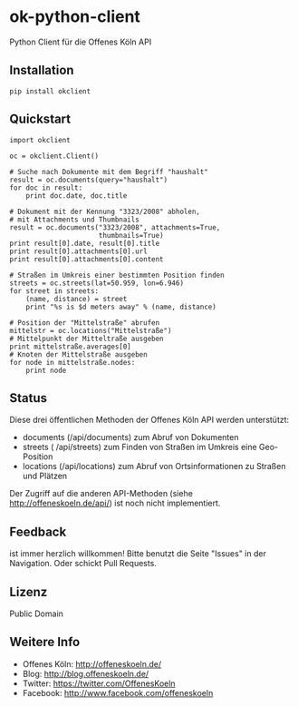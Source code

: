 ok-python-client
================

Python Client für die Offenes Köln API

## Installation

    pip install okclient

## Quickstart

    import okclient
    
    oc = okclient.Client()

    # Suche nach Dokumente mit dem Begriff "haushalt"
    result = oc.documents(query="haushalt")
    for doc in result:
        print doc.date, doc.title
    
    # Dokument mit der Kennung "3323/2008" abholen,
    # mit Attachments und Thumbnails
    result = oc.documents("3323/2008", attachments=True,
                          thumbnails=True)
    print result[0].date, result[0].title
    print result[0].attachments[0].url
    print result[0].attachments[0].content

    # Straßen im Umkreis einer bestimmten Position finden
    streets = oc.streets(lat=50.959, lon=6.946)
    for street in streets:
        (name, distance) = street
        print "%s is $d meters away" % (name, distance)

    # Position der "Mittelstraße" abrufen
    mittelstr = oc.locations("Mittelstraße")
    # Mittelpunkt der Mitteltraße ausgeben
    print mittelstraße.averages[0]
    # Knoten der Mittelstraße ausgeben
    for node in mittelstraße.nodes:
        print node


## Status

Diese drei öffentlichen Methoden der Offenes Köln API werden unterstützt:

 * documents (/api/documents) zum Abruf von Dokumenten
 * streets ( /api/streets) zum Finden von Straßen im Umkreis eine Geo-Position
 * locations (/api/locations) zum Abruf von Ortsinformationen zu Straßen und Plätzen

Der Zugriff auf die anderen API-Methoden (siehe http://offeneskoeln.de/api/) ist noch nicht implementiert.

## Feedback

ist immer herzlich willkommen! Bitte benutzt die Seite "Issues" in der Navigation. Oder schickt Pull Requests.

## Lizenz

Public Domain

## Weitere Info

* Offenes Köln: http://offeneskoeln.de/
* Blog: http://blog.offeneskoeln.de/
* Twitter: https://twitter.com/OffenesKoeln
* Facebook: http://www.facebook.com/offeneskoeln
